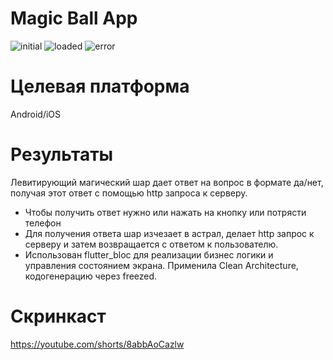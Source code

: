 # Magic Ball App

![initial](https://i.imgur.com/FsnJCcc.png)
![loaded](https://i.imgur.com/E4DRTpL.png)
![error](https://i.imgur.com/CJ8ss67.png)

# Целевая платформа

Android/iOS

# Результаты

Левитирующий магический шар дает ответ на вопрос в формате да/нет, получая этот ответ с помощью http запроса к серверу.
- Чтобы получить ответ нужно или нажать на кнопку или потрясти телефон
- Для получения ответа шар изчезает в астрал, делает http запрос к серверу и затем возвращается с ответом к пользователю.
- Использован flutter_bloc для реализации бизнес логики и управления состоянием экрана. Применила Clean Architecture, кодогенерацию через freezed.

# Скринкаст

https://youtube.com/shorts/8abbAoCazlw



